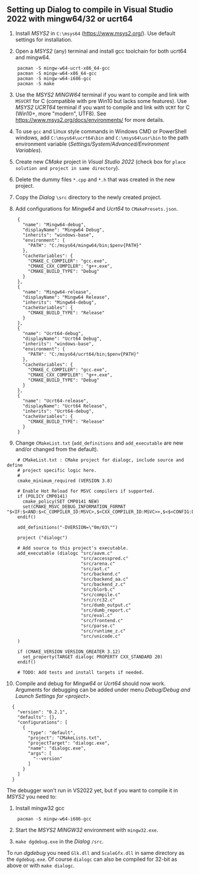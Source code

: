 ## Setting up Dialog to compile in Visual Studio 2022 with mingw64/32 or ucrt64

1. Install *MSYS2* in `C:\msys64` (https://www.msys2.org/). Use default settings for installation.

2. Open a *MSYS2* (any) terminal and install gcc toolchain for both ucrt64 and mingw64.

```
    pacman -S mingw-w64-ucrt-x86_64-gcc
    pacman -S mingw-w64-x86_64-gcc
    pacman -S mingw-w64-i686-gcc
    pacman -S make
```

3. Use the *MSYS2 MINGW64* terminal if you want to compile and link with `MSVCRT` for C (compatible with pre Win10 but lacks some features). Use *MSYS2 UCRT64* terminal if you want to compile and link with `UCRT` for C (Win10+, more "modern", UTF8). See https://www.msys2.org/docs/environments/ for more details.

4. To use `gcc` and Linux style commands in Windows CMD or PowerShell windows, add `C:\msys64\ucrt64\bin` and `C:\msys64\usr\bin` to the path environment variable (*Settings/System/Advanced/Environment Variables*).

5. Create new *CMake* project in *Visual Studio 2022* (check box for `place solution and project in same directory`).

6. Delete the dummy files `*.cpp` and `*.h` that was created in the new project.

7. Copy the *Dialog* `\src` directory to the newly created project.

8. Add configurations for *Mingw64* and *Ucrt64* to `CMakePresets.json`.
```
    {
      "name": "Mingw64-debug",
      "displayName": "Mingw64 Debug",
      "inherits": "windows-base",
      "environment": {
        "PATH": "C:/msys64/mingw64/bin;$penv{PATH}"
      },
      "cacheVariables": {
        "CMAKE_C_COMPILER": "gcc.exe",
        "CMAKE_CXX_COMPILER": "g++.exe",
        "CMAKE_BUILD_TYPE": "Debug"
      }
    },
    {
      "name": "Mingw64-release",
      "displayName": "Mingw64 Release",
      "inherits": "Mingw64-debug",
      "cacheVariables": {
        "CMAKE_BUILD_TYPE": "Release"
      }
    },
    {
      "name": "Ucrt64-debug",
      "displayName": "Ucrt64 Debug",
      "inherits": "windows-base",
      "environment": {
        "PATH": "C:/msys64/ucrt64/bin;$penv{PATH}"
      },
      "cacheVariables": {
        "CMAKE_C_COMPILER": "gcc.exe",
        "CMAKE_CXX_COMPILER": "g++.exe",
        "CMAKE_BUILD_TYPE": "Debug"
      }
    },
    {
      "name": "Ucrt64-release",
      "displayName": "Ucrt64 Release",
      "inherits": "Ucrt64-debug",
      "cacheVariables": {
        "CMAKE_BUILD_TYPE": "Release"
      }
    }
```

9. Change `CMakeList.txt` (`add_definitions` and `add_executable` are new and/or changed from the default).
```
	# CMakeList.txt : CMake project for dialogc, include source and define
	# project specific logic here.
	#
	cmake_minimum_required (VERSION 3.8)
	
	# Enable Hot Reload for MSVC compilers if supported.
	if (POLICY CMP0141)
	  cmake_policy(SET CMP0141 NEW)
	  set(CMAKE_MSVC_DEBUG_INFORMATION_FORMAT "$<IF:$<AND:$<C_COMPILER_ID:MSVC>,$<CXX_COMPILER_ID:MSVC>>,$<$<CONFIG:Debug,RelWithDebInfo>:EditAndContinue>,$<$<CONFIG:Debug,RelWithDebInfo>:ProgramDatabase>>")
	endif()
	
	add_definitions("-DVERSION=\"0m/03\"")
	
	project ("dialogc")
	
	# Add source to this project's executable.
	add_executable (dialogc "src/aavm.c"
							"src/accesspred.c"
							"src/arena.c"
							"src/ast.c"
							"src/backend.c"
							"src/backend_aa.c"
							"src/backend_z.c"
							"src/blorb.c"
							"src/compile.c"
							"src/crc32.c"
							"src/dumb_output.c"
							"src/dumb_report.c"
							"src/eval.c"
							"src/frontend.c"
							"src/parse.c"
							"src/runtime_z.c"
							"src/unicode.c"
	)
	
	if (CMAKE_VERSION VERSION_GREATER 3.12)
	  set_property(TARGET dialogc PROPERTY CXX_STANDARD 20)
	endif()
	
	# TODO: Add tests and install targets if needed.
```

10. Compile and debug for *Mingw64* or *Ucrt64* should now work. Arguments for debugging can be added under menu *Debug/Debug and Launch Settings for \<project>*.
```
  {
    "version": "0.2.1",
    "defaults": {},
    "configurations": [
      {
        "type": "default",
        "project": "CMakeLists.txt",
        "projectTarget": "dialogc.exe",
        "name": "dialogc.exe",
        "args": [
          "--version"
        ]
      }
    ]
  }
```



The debugger won't run in VS2022 yet, but if you want to compile it in *MSYS2* you need to:

1. Install mingw32 gcc
```
    pacman -S mingw-w64-i686-gcc
```
2. Start the *MSYS2 MINGW32* environment with `mingw32.exe`.

3. `make dgdebug.exe` in the *Dialog* `/src`.

To run *dgdebug* you need `Glk.dll` and `ScaleGfx.dll` in same directory as the `dgdebug.exe`. Of course `dialogc` can also be compiled for 32-bit as above or with `make dialogc`.
